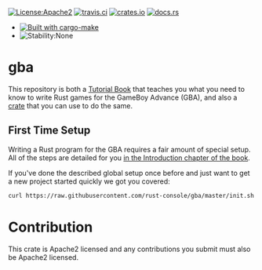 [![License:Apache2](https://img.shields.io/badge/License-Apache2-green.svg)](https://www.apache.org/licenses/LICENSE-2.0)
[![travis.ci](https://travis-ci.org/rust-console/gba.svg?branch=master)](https://travis-ci.org/rust-console/gba)
[![crates.io](https://img.shields.io/crates/v/gba.svg)](https://crates.io/crates/gba)
[![docs.rs](https://docs.rs/gba/badge.svg)](https://docs.rs/gba/latest/gba/)

* [![Built with cargo-make](https://sagiegurari.github.io/cargo-make/assets/badges/cargo-make.svg)](https://sagiegurari.github.io/cargo-make)
* ![Stability:None](https://img.shields.io/badge/Stability-None-red.svg)

# gba

This repository is both a [Tutorial Book](https://rust-console.github.io/gba/)
that teaches you what you need to know to write Rust games for the GameBoy
Advance (GBA), and also a [crate](https://crates.io/crates/gba) that you can
use to do the same.

## First Time Setup

Writing a Rust program for the GBA requires a fair amount of special setup. All
of the steps are detailed for you [in the Introduction chapter of the
book](https://rust-console.github.io/gba/00-introduction/03-development-setup.html).

If you've done the described global setup once before and just want to get a new
project started quickly we got you covered:

```sh
curl https://raw.githubusercontent.com/rust-console/gba/master/init.sh -sSf | bash -s APP_NAME
```

# Contribution

This crate is Apache2 licensed and any contributions you submit must also be
Apache2 licensed.
